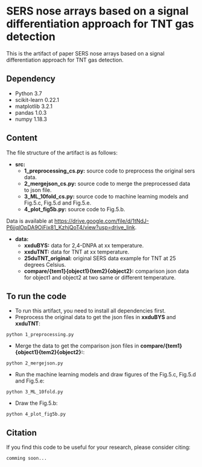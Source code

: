 # SERS nose arrays based on a signal differentiation approach for TNT gas detection

This is the artifact of paper SERS nose arrays based on a signal differentiation approach for TNT gas detection.

## Dependency
* Python 3.7
* scikit-learn 0.22.1
* matplotlib 3.2.1
* pandas 1.0.3
* numpy 1.18.3

## Content
The file structure of the artifact is as follows:
* **src:**
  * **1_preprocessing_cs.py:** source code to preprocess the original sers data.
  * **2_mergejson_cs.py:** source code to merge the preprocessed data to json file.
  * **3_ML_10fold_cs.py:** source code to machine learning models and Fig.5.c, Fig.5.d and Fig.5.e.
  * **4_plot_fig5b.py:** source code to Fig.5.b.

Data is available at https://drive.google.com/file/d/1tNdJ-P6jjqlOpDA9OiFix81_KzhjQoT4/view?usp=drive_link.
* **data:**
  * **xxduBYS:** data for 2,4-DNPA at xx temperature.
  * **xxduTNT:** data for TNT at xx temperature.
  * **25duTNT_original:** original SERS data example for TNT at 25 degrees Celsius.
  * **compare/{tem1}{object1}{tem2}{object2}:** comparison json data for object1 and object2 at two same or different temperature.

## To run the code

* To run this artifact, you need to install all dependencies first.
* Preprocess the original data to get the json files in **xxduBYS** and **xxduTNT**:
```
python 1_preprocessing.py
```
* Merge the data to get the comparison json files in **compare/{tem1}{object1}{tem2}{object2}:**:
```
python 2_mergejson.py
```
* Run the machine learning models and draw figures of the Fig.5.c, Fig.5.d and Fig.5.e:
```
python 3_ML_10fold.py
```
* Draw the Fig.5.b:
```
python 4_plot_fig5b.py
```

## Citation
If you find this code to be useful for your research, please consider citing:

```
comming soon...
```



